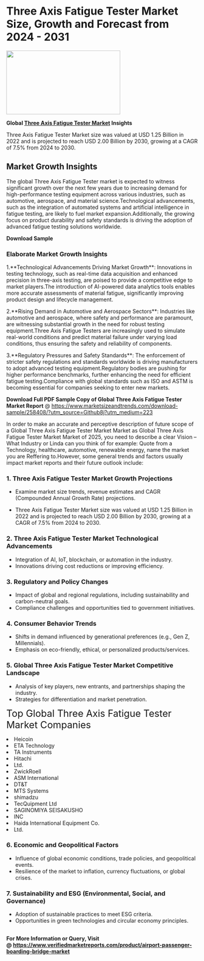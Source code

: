 <H1>Three Axis Fatigue Tester Market Size, Growth and Forecast from 2024 - 2031</H1><img class="aligncenter size-medium wp-image-584254" src="https://thirdeyenews.in/wp-content/uploads/2024/09/Global-Market-Research-300x168.jpeg" alt="" width="300" height="168" /><p><strong>Global&nbsp;<a href="https://www.marketsizeandtrends.com/download-sample/258408/?utm_source=Github8j?utm_medium=223">Three Axis Fatigue Tester Market</a> Insights</strong></p><p>Three Axis Fatigue Tester Market size was valued at USD 1.25 Billion in 2022 and is projected to reach USD 2.00 Billion by 2030, growing at a CAGR of 7.5% from 2024 to 2030.</p><p><h2>Market Growth Insights</h2> <p>The global Three Axis Fatigue Tester market is expected to witness significant growth over the next few years due to increasing demand for high-performance testing equipment across various industries, such as automotive, aerospace, and material science.Technological advancements, such as the integration of automated systems and artificial intelligence in fatigue testing, are likely to fuel market expansion.Additionally, the growing focus on product durability and safety standards is driving the adoption of advanced fatigue testing solutions worldwide.</p> <p><strong>Download Sample</strong></p> <h3>Elaborate Market Growth Insights</h3> <p>1.**Technological Advancements Driving Market Growth**: Innovations in testing technology, such as real-time data acquisition and enhanced precision in three-axis testing, are poised to provide a competitive edge to market players.The introduction of AI-powered data analytics tools enables more accurate assessments of material fatigue, significantly improving product design and lifecycle management.</p> <p>2.**Rising Demand in Automotive and Aerospace Sectors**: Industries like automotive and aerospace, where safety and performance are paramount, are witnessing substantial growth in the need for robust testing equipment.Three Axis Fatigue Testers are increasingly used to simulate real-world conditions and predict material failure under varying load conditions, thus ensuring the safety and reliability of components.</p> <p>3.**Regulatory Pressures and Safety Standards**: The enforcement of stricter safety regulations and standards worldwide is driving manufacturers to adopt advanced testing equipment.Regulatory bodies are pushing for higher performance benchmarks, further enhancing the need for efficient fatigue testing.Compliance with global standards such as ISO and ASTM is becoming essential for companies seeking to enter new markets.</p> <p><span class=""><strong>Download Full PDF Sample Copy of Global Three Axis Fatigue Tester Market Report</strong> @ <a href="https://www.marketsizeandtrends.com/download-sample/258408/?utm_source=Github8j?utm_medium=223" target="_blank">https://www.marketsizeandtrends.com/download-sample/258408/?utm_source=Github8j?utm_medium=223</a></span></p><p>In order to make an accurate and perceptive description of future scope of a Global&nbsp;Three Axis Fatigue Tester Market Market as Global&nbsp;Three Axis Fatigue Tester Market Market of 2025, you need to describe a clear Vision &ndash; What Industry or Linda can you think of for example: Quote from a Technology, healthcare, automotive, renewable energy, name the market you are Reffering to.However, some general trends and factors usually impact market reports and their future outlook include:</p><h3>1.&nbsp;<strong>Three Axis Fatigue Tester Market Growth Projections</strong></h3><ul><li>Examine market size trends, revenue estimates and CAGR (Compounded Annual Growth Rate) projections.</li><li><p>Three Axis Fatigue Tester Market size was valued at USD 1.25 Billion in 2022 and is projected to reach USD 2.00 Billion by 2030, growing at a CAGR of 7.5% from 2024 to 2030.</p></li></ul><h3>2.&nbsp;<strong>Three Axis Fatigue Tester Market Technological Advancements</strong></h3><ul><li>Integration of AI, IoT, blockchain, or automation in the industry.</li><li>Innovations driving cost reductions or improving efficiency.</li></ul><h3>3.&nbsp;<strong>Regulatory and Policy Changes</strong></h3><ul><li>Impact of global and regional regulations, including sustainability and carbon-neutral goals.</li><li>Compliance challenges and opportunities tied to government initiatives.</li></ul><h3>4.&nbsp;<strong>Consumer Behavior Trends</strong></h3><ul><li>Shifts in demand influenced by generational preferences (e.g., Gen Z, Millennials).</li><li>Emphasis on eco-friendly, ethical, or personalized products/services.</li></ul><h3>5.&nbsp;<strong>Global Three Axis Fatigue Tester Market Competitive Landscape</strong></h3><ul><li>Analysis of key players, new entrants, and partnerships shaping the industry.</li><li>Strategies for differentiation and market penetration.</li></ul><p data-pm-slice="1 1 []"><span style="color: inherit; font-family: inherit; font-size: 25px;">Top Global Three Axis Fatigue Tester Market Companies</span></p><div class="" data-test-id=""><p><li>Heicoin</li><li> ETA Technology</li><li> TA Instruments</li><li> Hitachi</li><li> Ltd.</li><li> ZwickRoell</li><li> ASM International</li><li> DT&T</li><li> MTS Systems</li><li> shimadzu</li><li> TecQuipment Ltd</li><li> SAGINOMIYA SEISAKUSHO</li><li> INC</li><li> Haida International Equipment Co.</li><li> Ltd.</li></p></div><h3>6.&nbsp;<strong>Economic and Geopolitical Factors</strong></h3><ul><li>Influence of global economic conditions, trade policies, and geopolitical events.</li><li>Resilience of the market to inflation, currency fluctuations, or global crises.</li></ul><h3>7.&nbsp;<strong>Sustainability and ESG (Environmental, Social, and Governance)</strong></h3><ul><li>Adoption of sustainable practices to meet ESG criteria.</li><li>Opportunities in green technologies and circular economy principles.</li></ul><h2><strong style="font-size: 14px;">For More Information or Query, Visit @&nbsp;</strong><a style="background-color: #ffffff; font-size: 14px;" href="https://www.marketsizeandtrends.com/report/three-axis-fatigue-tester-market/" target="_blank">https://www.verifiedmarketreports.com/product/airport-passenger-boarding-bridge-market</a></h2>